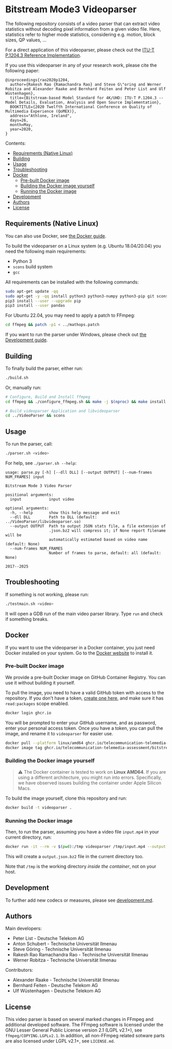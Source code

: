 # Bitstream Mode3 Videoparser

The following repository consists of a video parser that can extract video statistics without decoding pixel information from a given video file. Here, statistics refer to higher mode statistics, considering e.g. motion, block sizes, QP values, ...

For a direct application of this videoparser, please check out the [ITU-T P.1204.3 Reference Implementation](https://github.com/Telecommunication-Telemedia-Assessment/bitstream_mode3_p1204_3).

If you use this videoparser in any of your research work, please cite the following paper:

```
@inproceedings{rao2020p1204,
  author={Rakesh Rao {Ramachandra Rao} and Steve G\"oring and Werner Robitza and Alexander Raake and Bernhard Feiten and Peter List and Ulf Wüstenhagen},
  title={Bitstream-based Model Standard for 4K/UHD: ITU-T P.1204.3 -- Model Details, Evaluation, Analysis and Open Source Implementation},
  BOOKTITLE={2020 Twelfth International Conference on Quality of Multimedia Experience (QoMEX)},
  address="Athlone, Ireland",
  days=26,
  month=May,
  year=2020,
}
```

Contents:

- [Requirements (Native Linux)](#requirements-native-linux)
- [Building](#building)
- [Usage](#usage)
- [Troubleshooting](#troubleshooting)
- [Docker](#docker)
  - [Pre-built Docker image](#pre-built-docker-image)
  - [Building the Docker image yourself](#building-the-docker-image-yourself)
  - [Running the Docker image](#running-the-docker-image)
- [Development](#development)
- [Authors](#authors)
- [License](#license)


## Requirements (Native Linux)

You can also use Docker, see [the Docker guide](#docker).

To build the videoparser on a Linux system (e.g. Ubuntu 18.04/20.04) you need the following main requirements:

* Python 3
* `scons` build system
* `gcc`

All requirements can be installed with the following commands:

```bash
sudo apt-get update -qq
sudo apt-get -y -qq install python3 python3-numpy python3-pip git scons autoconf automake build-essential libass-dev libfreetype6-dev libsdl2-dev libtheora-dev libtool libva-dev libvdpau-dev libvorbis-dev libxcb1-dev libxcb-shm0-dev libxcb-xfixes0-dev pkg-config texinfo wget zlib1g-dev yasm
pip3 install --user --upgrade pip
pip3 install --user pandas
```

For Ubuntu 22.04, you may need to apply a patch to FFmpeg:

```bash
cd ffmpeg && patch -p1 < ../mathops.patch
```

If you want to run the parser under Windows, please check out [the Development guide](./development.md).

## Building

To finally build the parser, either run:

```bash
./build.sh
```

Or, manually run:

```bash
# Configure, Build and Install ffmpeg
cd ffmpeg && ./configure_ffmpeg.sh && make -j $(nproc) && make install

# Build videoparser Application and libvideoparser
cd ../VideoParser && scons
```

## Usage

To run the parser, call:

```bash
./parser.sh <video>
```

For help, see `./parser.sh --help`:

```
usage: parse.py [-h] [--dll DLL] [--output OUTPUT] [--num-frames NUM_FRAMES] input

Bitstream Mode 3 Video Parser

positional arguments:
  input            input video

optional arguments:
  -h, --help       show this help message and exit
  --dll DLL        Path to DLL (default: ../VideoParser/libvideoparser.so)
  --output OUTPUT  Path to output JSON stats file, a file extension of
                   .json.bz2 will compress it; if None report filename will be
                   automatically estimated based on video name (default: None)
  --num-frames NUM_FRAMES
                   Number of frames to parse, default: all (default: None)

2017--2025
```

## Troubleshooting

If something is not working, please run:

```bash
./testmain.sh <video>
```

It will open a GDB run of the main video parser library. Type `run` and check if something breaks.

## Docker

If you want to use the videoparser in a Docker container, you just need Docker installed on your system. Go to the [Docker website](https://www.docker.com/products/docker-desktop/) to install it.

### Pre-built Docker image

We provide a pre-built Docker image on GitHub Container Registry. You can use it without building it yourself.

To pull the image, you need to have a valid GitHub token with access to the repository. If you don't have a token, [create one here](https://github.com/settings/tokens), and make sure it has `read:packages` scope enabled.

```bash
docker login ghcr.io
```

You will be prompted to enter your GitHub username, and as password, enter your personal access token. Once you have a token, you can pull the image, and rename it to `videoparser` for easier use.

```bash
docker pull --platform linux/amd64 ghcr.io/telecommunication-telemedia-assessment/bitstream_mode3_videoparser:master
docker image tag ghcr.io/telecommunication-telemedia-assessment/bitstream_mode3_videoparser:master videoparser
```

### Building the Docker image yourself

> ⚠️ The Docker container is tested to work on **Linux AMD64**. If you are using a different architecture, you might run into errors.
> Specifically, we have observed issues building the container under Apple Silicon Macs.

To build the image yourself, clone this repository and run:

```bash
docker build -t videoparser .
```

### Running the Docker image

Then, to run the parser, assuming you have a video file `input.mp4` in your current directory, run:

```bash
docker run -it --rm -v $(pwd):/tmp videoparser /tmp/input.mp4 --output /tmp/output.json.bz2
```

This will create a `output.json.bz2` file in the current directory too.

Note that `/tmp` is the working directory *inside the container*, not on your host.

## Development

To further add new codecs or measures, please see [development.md](./development.md).

## Authors

Main developers:

* Peter List - Deutsche Telekom AG
* Anton Schubert - Technische Universität Ilmenau
* Steve Göring - Technische Universität Ilmenau
* Rakesh Rao Ramachandra Rao - Technische Universität Ilmenau
* Werner Robitza - Technische Universität Ilmenau

Contributors:

* Alexander Raake - Technische Universität Ilmenau
* Bernhard Feiten - Deutsche Telekom AG
* Ulf Wüstenhagen - Deutsche Telekom AG


## License

This video parser is based on several marked changes in FFmpeg and additional developed software.
The FFmpeg software is licensed under the GNU Lesser General Public License version 2.1 (LGPL v2.1+), see `ffmpeg/COPYING.LGPLv2.1`.
In addition, all non-FFmpeg related sotware parts are also licensed under LGPL v2.1+, see `LICENSE.md`.

